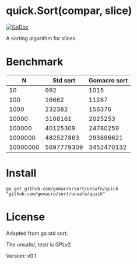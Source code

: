 # quick.Sort(compar, slice)

[![GoDoc](https://godoc.org/github.com/gomacro/sort/unsafe/quick?status.svg)](https://godoc.org/github.com/gomacro/sort/unsafe/quick)

A sorting algorithm for slices.

# Benchmark

N        | Std sort | Gomacro sort 
-------- | -------- | -------
10 | 992 | 1015 
100 | 16662 | 11287 
1000 | 232382 | 156376 
10000 | 3108161 | 2025253 
100000 | 40125309 | 24780259 
1000000 | 482527863 | 293896621 
10000000 | 5697779309 | 3452470132 

# Install
	go get github.com/gomacro/sort/unsafe/quick
	"github.com/gomacro/sort/unsafe/quick"

# License

Adapted from go std sort.

The unsafe/, test/ is GPLv2

Version: v0.1
